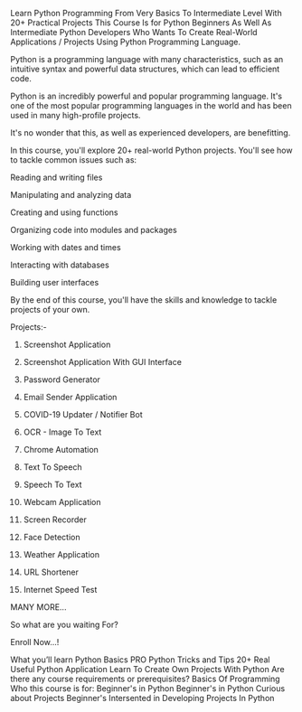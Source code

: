 
Learn Python Programming From Very Basics To Intermediate Level With 20+ Practical Projects This Course Is for Python Beginners As Well As Intermediate Python Developers Who Wants To Create Real-World Applications / Projects Using Python Programming Language.

Python is a programming language with many characteristics, such as an intuitive syntax and powerful data structures, which can lead to efficient code.

Python is an incredibly powerful and popular programming language. It's one of the most popular programming languages in the world and has been used in many high-profile projects.

It's no wonder that this, as well as experienced developers, are benefitting.

In this course, you'll explore 20+ real-world Python projects. You'll see how to tackle common issues such as:

Reading and writing files

Manipulating and analyzing data

Creating and using functions

Organizing code into modules and packages

Working with dates and times

Interacting with databases

Building user interfaces

By the end of this course, you'll have the skills and knowledge to tackle projects of your own.

Projects:-

1. Screenshot Application

2. Screenshot Application With GUI Interface

3. Password Generator

4. Email Sender Application

5. COVID-19 Updater / Notifier Bot

6. OCR - Image To Text

7. Chrome Automation

8. Text To Speech

9. Speech To Text 

10. Webcam Application

11. Screen Recorder

13. Face Detection

14. Weather Application

15. URL Shortener

16. Internet Speed Test

MANY MORE...

So what are you waiting For?

Enroll Now...!

What you’ll learn
Python Basics
PRO Python Tricks and Tips
20+ Real Useful Python Application
Learn To Create Own Projects With Python
Are there any course requirements or prerequisites?
Basics Of Programming
Who this course is for:
Beginner's in Python
Beginner's in Python Curious about Projects
Beginner's Intersented in Developing Projects In Python
